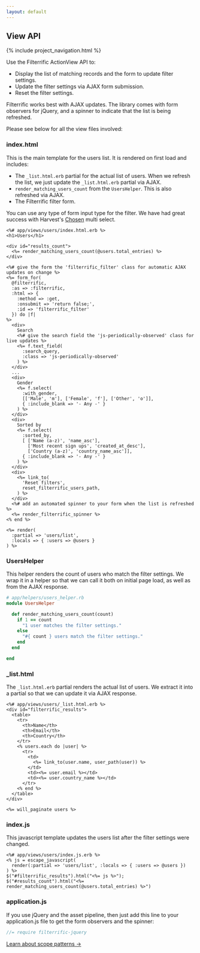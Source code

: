 ```yaml
---
layout: default
---
```


<div class="page-header">
  <h2>View API</h2>
</div>

{% include project_navigation.html %}

Use the Filterrific ActionView API to:

* Display the list of matching records and the form to update filter settings.
* Update the filter settings via AJAX form submission.
* Reset the filter settings.

Filterrific works best with AJAX updates. The library comes with form observers
for jQuery, and a spinner to indicate that the list is being refreshed.

Please see below for all the view files involved:

### index.html

This is the main template for the users list. It is rendered on first load
and includes:


* The `_list.html.erb` partial for the actual list of users. When we refresh
  the list, we just update the `_list.html.erb` partial via AJAX.
* `render_matching_users_count` from the `UsersHelper`. This is also refreshed
  via AJAX.
* The Filterrific filter form.

You can use any type of form input type for the filter. We have had great
success with Harvest's [Chosen](http://harvesthq.github.io/chosen/) multi select.


```erb
<%# app/views/users/index.html.erb %>
<h1>Users</h1>

<div id="results_count">
  <%= render_matching_users_count(@users.total_entries) %>
</div>

<%# give the form the 'filterrific_filter' class for automatic AJAX updates on change %>
<%= form_for(
  @filterrific,
  :as => :filterrific,
  :html => {
    :method => :get,
    :onsubmit => 'return false;',
    :id => 'filterrific_filter'
  }) do |f|
%>
  <div>
    Search
    <%# give the search field the 'js-periodically-observed' class for live updates %>
    <%= f.text_field(
      :search_query,
      :class => 'js-periodically-observed'
    ) %>
  </div>
  ...
  <div>
    Gender
    <%= f.select(
      :with_gender,
      [['Male', 'm'], ['Female', 'f'], ['Other', 'o']],
      { :include_blank => '- Any -' }
    ) %>
  </div>
  <div>
    Sorted by
    <%= f.select(
      :sorted_by,
      [ ['Name (a-z)', 'name_asc'],
        ['Most recent sign ups', 'created_at_desc'],
        ['Country (a-z)', 'country_name_asc']],
      { :include_blank => '- Any -' }
    ) %>
  </div>
  <div>
    <%= link_to(
      'Reset filters',
      reset_filterrific_users_path,
    ) %>
  </div>
  <%# add an automated spinner to your form when the list is refreshed %>
  <%= render_filterrific_spinner %>
<% end %>

<%= render(
  :partial => 'users/list',
  :locals => { :users => @users }
) %>
```

### UsersHelper

This helper renders the count of users who match the filter settings. We wrap
it in a helper so that we can call it both on initial page load, as well as from
the AJAX response.

```ruby
# app/helpers/users_helper.rb
module UsersHelper

  def render_matching_users_count(count)
    if 1 == count
      "1 user matches the filter settings."
    else
      "#{ count } users match the filter settings."
    end
  end

end
```

### _list.html

The `_list.html.erb` partial renders the actual list of users. We extract it
into a partial so that we can update it via AJAX response.

```erb
<%# app/views/users/_list.html.erb %>
<div id="filterrific_results">
  <table>
    <tr>
      <th>Name</th>
      <th>Email</th>
      <th>Country</th>
    </tr>
    <% users.each do |user| %>
      <tr>
        <td>
          <%= link_to(user.name, user_path(user)) %>
        </td>
        <td><%= user.email %></td>
        <td><%= user.country_name %></td>
      </tr>
    <% end %>
  </table>
</div>

<%= will_paginate users %>
```

### index.js

This javascript template updates the users list after the filter settings
were changed.

```erb
<%# app/views/users/index.js.erb %>
<% js = escape_javascript(
  render(:partial => 'users/list', :locals => { :users => @users })
) %>
$("#filterrific_results").html("<%= js %>");
$("#results_count").html("<%= render_matching_users_count(@users.total_entries) %>")
```

### application.js

If you use jQuery and the asset pipeline, then just add this line to your
application.js file to get the form observers and the spinner:

```javascript
//= require filterrific-jquery
```

<div class="pull-right">
  <a href="/pages/active_record_scope_patterns.html" class='btn btn-success'>Learn about scope patterns &rarr;</a>
</div>
